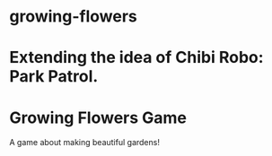 # growing-flowers
Extending the idea of Chibi Robo: Park Patrol.
=======
# Growing Flowers Game

A game about making beautiful gardens!


